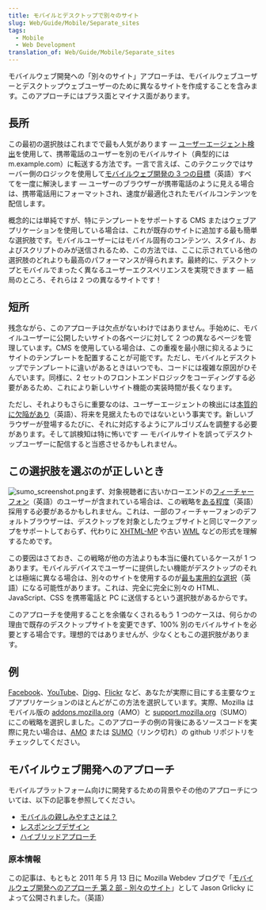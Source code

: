 ```yaml
---
title: モバイルとデスクトップで別々のサイト
slug: Web/Guide/Mobile/Separate_sites
tags:
  - Mobile
  - Web Development
translation_of: Web/Guide/Mobile/Separate_sites
---
```

モバイルウェブ開発への「別々のサイト」アプローチは、モバイルウェブユーザーとデスクトップウェブユーザーのために異なるサイトを作成することを含みます。このアプローチにはプラス面とマイナス面があります。

## 長所

この最初の選択肢はこれまでで最も人気があります — [ユーザーエージェント検出](https://ja.wikipedia.org/wiki/ユーザーエージェント#ユーザーエージェント・スニッフィング)を使用して、携帯電話のユーザーを別のモバイルサイト（典型的には m.example.com）に転送する方法です。一言で言えば、このテクニックではサーバー側のロジックを使用して[モバイルウェブ開発の 3 つの目標](http://blog.mozilla.com/webdev/2011/05/04/approaches-to-mobile-web-development-part-1-what-is-mobile-friendliness/)（英語）すべてを一度に解決します — ユーザーのブラウザーが携帯電話のように見える場合は、携帯電話用にフォーマットされ、速度が最適化されたモバイルコンテンツを配信します。

概念的には単純ですが、特にテンプレートをサポートする CMS またはウェブアプリケーションを使用している場合は、これが既存のサイトに追加する最も簡単な選択肢です。モバイルユーザーにはモバイル固有のコンテンツ、スタイル、およびスクリプトのみが送信されるため、この方法では、ここに示されている他の選択肢のどれよりも最高のパフォーマンスが得られます。最終的に、デスクトップとモバイルでまったく異なるユーザーエクスペリエンスを実現できます — 結局のところ、それらは 2 つの異なるサイトです！

## 短所

残念ながら、このアプローチは欠点がないわけではありません。手始めに、モバイルユーザーに公開したいサイトの各ページに対して 2 つの異なるページを管理しています。CMS を使用している場合は、この重複を最小限に抑えるようにサイトのテンプレートを配置することが可能です。ただし、モバイルとデスクトップでテンプレートに違いがあるときはいつでも、コードには複雑な原因がひそんでいます。同様に、2 セットのフロントエンドロジックをコーディングする必要があるため、これにより新しいサイト機能の実装時間が長くなります。

ただし、それよりもさらに重要なのは、ユーザーエージェントの検出には[本質的に欠陥があり](http://css-tricks.com/browser-detection-is-bad/)（英語）、将来を見据えたものではないという事実です。新しいブラウザーが登場するたびに、それに対応するようにアルゴリズムを調整する必要があります。そして誤検知は特に怖いです — モバイルサイトを誤ってデスクトップユーザーに配信すると当惑させるかもしれません。

## この選択肢を選ぶのが正しいとき

![sumo_screenshot.png](/@api/deki/files/5893/=sumo_screenshot.png)まず、対象視聴者に古いかローエンドの[フィーチャーフォン](http://www.cnet.com/8301-17918_1-10461614-85.html)（英語）のユーザーが含まれている場合は、この戦略を[ある程度](http://www.passani.it/gap/#adaptation)（英語）採用する必要があるかもしれません。これは、一部のフィーチャーフォンのデフォルトブラウザーは、デスクトップを対象としたウェブサイトと同じマークアップをサポートしておらず、代わりに [XHTML-MP](http://ja.wikipedia.org/wiki/XHTML_Mobile_Profile) や古い [WML](http://ja.wikipedia.org/wiki/Wireless_Markup_Language) などの形式を理解するためです。

この要因はさておき、この戦略が他の方法よりも本当に優れているケースが 1 つあります。モバイルデバイスでユーザーに提供したい機能がデスクトップのそれとは極端に異なる場合は、別々のサイトを使用するのが[最も実用的な選択](http://tripleodeon.com/2010/10/not-a-mobile-web-merely-a-320px-wide-one)（英語）になる可能性があります。これは、完全に完全に別々の HTML、JavaScript、CSS を携帯電話と PC に送信するという選択肢があるからです。

このアプローチを使用することを余儀なくされるもう 1 つのケースは、何らかの理由で既存のデスクトップサイトを変更できず、100% 別のモバイルサイトを必要とする場合です。理想的ではありませんが、少なくともこの選択肢があります。

## 例

[Facebook](http://m.facebook.com/)、[YouTube](http://m.youtube.com/)、[Digg](http://m.digg.com/ "Mobile Digg")、[Flickr](http://m.flickr.com/ "Mobile Flickr") など、あなたが実際に目にする主要なウェブアプリケーションのほとんどがこの方法を選択しています。実際、Mozilla はモバイル版の [addons.mozilla.org](https://addons.mozilla.org/)（AMO）と [support.mozilla.org](http://support.mozilla.com/)（SUMO）にこの戦略を選択しました。このアプローチの例の背後にあるソースコードを実際に見たい場合は、[AMO](https://github.com/jbalogh/zamboni/) または [SUMO](https://github.com/jsocol/kitsune)（リンク切れ）の github リポジトリをチェックしてください。

## モバイルウェブ開発へのアプローチ

モバイルプラットフォーム向けに開発するための背景やその他のアプローチについては、以下の記事を参照してください。

- [モバイルの親しみやすさとは？](/ja/docs/Web/Guide/Mobile/Mobile-friendliness)
- [レスポンシブデザイン](/ja/docs/Web_Development/Mobile/Responsive_design)
- [ハイブリッドアプローチ](/ja/docs/Web/Guide/Mobile/A_hybrid_approach)

### 原本情報

この記事は、もともと 2011 年 5 月 13 日に Mozilla Webdev ブログで「[モバイルウェブ開発へのアプローチ 第 2 部 - 別々のサイト](http://blog.mozilla.com/webdev/2011/05/13/approaches-to-mobile-web-development-part-2-separate-sites/)」として Jason Grlicky によって公開されました。（英語）
